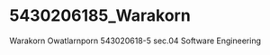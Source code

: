 5430206185_Warakorn
===================
Warakorn Owatlarnporn 543020618-5 sec.04 Software Engineering
